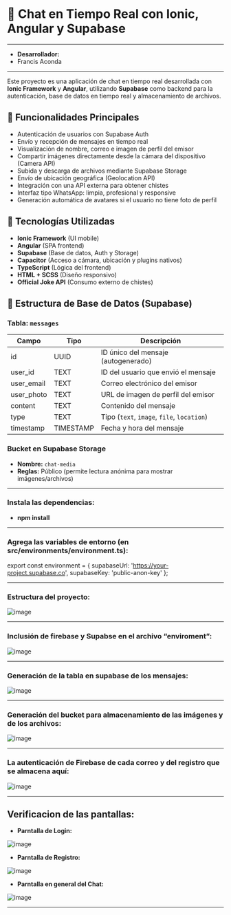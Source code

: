 # 📱 Chat en Tiempo Real con Ionic, Angular y Supabase
---
- **Desarrollador:**
- Francis Aconda

---

Este proyecto es una aplicación de chat en tiempo real desarrollada con **Ionic Framework** y **Angular**, utilizando **Supabase** como backend para la autenticación, base de datos en tiempo real y almacenamiento de archivos.

## 🚀 Funcionalidades Principales

- Autenticación de usuarios con Supabase Auth
- Envío y recepción de mensajes en tiempo real
- Visualización de nombre, correo e imagen de perfil del emisor
- Compartir imágenes directamente desde la cámara del dispositivo (Camera API)
- Subida y descarga de archivos mediante Supabase Storage
- Envío de ubicación geográfica (Geolocation API)
- Integración con una API externa para obtener chistes
- Interfaz tipo WhatsApp: limpia, profesional y responsive
- Generación automática de avatares si el usuario no tiene foto de perfil

## 🧰 Tecnologías Utilizadas

- **Ionic Framework** (UI mobile)
- **Angular** (SPA frontend)
- **Supabase** (Base de datos, Auth y Storage)
- **Capacitor** (Acceso a cámara, ubicación y plugins nativos)
- **TypeScript** (Lógica del frontend)
- **HTML + SCSS** (Diseño responsivo)
- **Official Joke API** (Consumo externo de chistes)

## 🧱 Estructura de Base de Datos (Supabase)

### Tabla: `messages`
| Campo         | Tipo        | Descripción                            |
|---------------|-------------|----------------------------------------|
| id            | UUID        | ID único del mensaje (autogenerado)    |
| user_id       | TEXT        | ID del usuario que envió el mensaje    |
| user_email    | TEXT        | Correo electrónico del emisor          |
| user_photo    | TEXT        | URL de imagen de perfil del emisor     |
| content       | TEXT        | Contenido del mensaje                  |
| type          | TEXT        | Tipo (`text`, `image`, `file`, `location`) |
| timestamp     | TIMESTAMP   | Fecha y hora del mensaje               |

### Bucket en Supabase Storage
- **Nombre:** `chat-media`
- **Reglas:** Público (permite lectura anónima para mostrar imágenes/archivos)

---
### Instala las dependencias:
- **npm install**
---

### Agrega las variables de entorno (en src/environments/environment.ts):
export const environment = {
  supabaseUrl: 'https://your-project.supabase.co',
  supabaseKey: 'public-anon-key'
};

---
### Estructura del proyecto:


![image](https://github.com/user-attachments/assets/ba336264-327f-4f6f-8ab1-7a4d71ddbf26)


---

### Inclusión de firebase y Supabse en el archivo “enviroment”:


![image](https://github.com/user-attachments/assets/0769cf7d-123d-4e98-bf7c-ab1f072c67e1)

---
### Generación de la tabla en supabase de los mensajes:

![image](https://github.com/user-attachments/assets/2411267a-030c-4d52-9b93-8ee5b3636bb3)


---

### Generación del bucket para almacenamiento de las imágenes y de los archivos:


![image](https://github.com/user-attachments/assets/1e137bdb-4dc1-4706-bcf5-aedf394203a4)

---

### La autenticación de Firebase de cada correo y del registro que se almacena aquí:


![image](https://github.com/user-attachments/assets/4c9f2a7a-0283-454a-86c9-8b1d9fd499cb)

---

## Verificacion de las pantallas:

- **Parntalla de Login:**

![image](https://github.com/user-attachments/assets/713aec2e-451e-47dc-b5ca-62f93ed193cc)

- **Parntalla de Registro:**

![image](https://github.com/user-attachments/assets/54b3e19e-9df7-42fc-8afc-b5ae7110cef0)


- **Parntalla en general del Chat:**

![image](https://github.com/user-attachments/assets/298ee196-a07c-45d8-91a6-5a1162fb8067)


---






